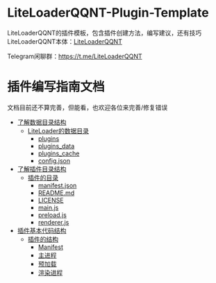 # LiteLoaderQQNT-Plugin-Template

LiteLoaderQQNT的插件模板，包含插件创建方法，编写建议，还有技巧  
LiteLoaderQQNT本体：[LiteLoaderQQNT](https://github.com/mo-jinran/LiteLoaderQQNT)

Telegram闲聊群：https://t.me/LiteLoaderQQNT


# 插件编写指南文档

文档目前还不算完善，但能看，也欢迎各位来完善/修复错误

- [了解数据目录结构](https://github.com/mo-jinran/LiteLoaderQQNT-Plugin-Template/wiki/1.了解数据目录结构)
    - [LiteLoader的数据目录](https://github.com/mo-jinran/LiteLoaderQQNT-Plugin-Template/wiki/1.了解数据目录结构#liteloader的数据目录)
        - [plugins](https://github.com/mo-jinran/LiteLoaderQQNT-Plugin-Template/wiki/1.了解数据目录结构#plugins)
        - [plugins_data](https://github.com/mo-jinran/LiteLoaderQQNT-Plugin-Template/wiki/1.了解数据目录结构#plugins_data)
        - [plugins_cache](https://github.com/mo-jinran/LiteLoaderQQNT-Plugin-Template/wiki/1.了解数据目录结构#plugins_cache)
        - [config.json](https://github.com/mo-jinran/LiteLoaderQQNT-Plugin-Template/wiki/1.了解数据目录结构#config.json)
- [了解插件目录结构](https://github.com/mo-jinran/LiteLoaderQQNT-Plugin-Template/wiki/1.了解插件目录结构)
    - [插件的目录](https://github.com/mo-jinran/LiteLoaderQQNT-Plugin-Template/wiki/2.了解插件目录结构#插件的目录)
        - [manifest.json](https://github.com/mo-jinran/LiteLoaderQQNT-Plugin-Template/wiki/2.了解插件目录结构#manifest.json)
        - [README.md](https://github.com/mo-jinran/LiteLoaderQQNT-Plugin-Template/wiki/2.了解插件目录结构#README.md)
        - [LICENSE](https://github.com/mo-jinran/LiteLoaderQQNT-Plugin-Template/wiki/2.了解插件目录结构#LICENSE)
        - [main.js](https://github.com/mo-jinran/LiteLoaderQQNT-Plugin-Template/wiki/2.了解插件目录结构#main.js)
        - [preload.js](https://github.com/mo-jinran/LiteLoaderQQNT-Plugin-Template/wiki/2.了解插件目录结构#preload.js)
        - [renderer.js](https://github.com/mo-jinran/LiteLoaderQQNT-Plugin-Template/wiki/2.了解插件目录结构#renderer.js)
- [插件基本代码结构](https://github.com/mo-jinran/LiteLoaderQQNT-Plugin-Template/wiki/3.插件基本代码结构)
    - [插件的结构](https://github.com/mo-jinran/LiteLoaderQQNT-Plugin-Template/wiki/3.插件基本代码结构#插件的结构)
        - [Manifest](https://github.com/mo-jinran/LiteLoaderQQNT-Plugin-Template/wiki/manifest.json)
        - [主进程](https://github.com/mo-jinran/LiteLoaderQQNT-Plugin-Template/wiki/main.js)
        - [预加载](https://github.com/mo-jinran/LiteLoaderQQNT-Plugin-Template/wiki/preload.js)
        - [渲染进程](https://github.com/mo-jinran/LiteLoaderQQNT-Plugin-Template/wiki/renderer.js)
